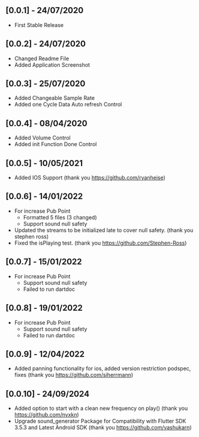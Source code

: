 ## [0.0.1] - 24/07/2020

* First Stable Release

## [0.0.2] - 24/07/2020

* Changed Readme File
* Added Application Screenshot

## [0.0.3] - 25/07/2020

* Added Changeable Sample Rate
* Added one Cycle Data Auto refresh Control

## [0.0.4] - 08/04/2020

* Added Volume Control
* Added init Function Done Control

## [0.0.5] - 10/05/2021

* Added IOS Support (thank you https://github.com/ryanheise)

## [0.0.6] - 14/01/2022

* For increase Pub Point
    - Formatted 5 files (3 changed)
    - Support sound null safety
* Updated the streams to be initialized late to cover null safety. (thank you stephen ross)
* Fixed the isPlaying test. (thank you https://github.com/Stephen-Ross)

## [0.0.7] - 15/01/2022

* For increase Pub Point
  - Support sound null safety
  - Failed to run dartdoc

## [0.0.8] - 19/01/2022

* For increase Pub Point
  - Support sound null safety
  - Failed to run dartdoc

## [0.0.9] - 12/04/2022

* Added panning functionality for ios, added version restriction podspec, fixes (thank you https://github.com/siherrmann)

## [0.0.10] - 24/09/2024

* Added option to start with a clean new frequency on play() (thank you https://github.com/nyxkn)
* Upgrade sound_generator Package for Compatibility with Flutter SDK 3.5.3 and Latest Android SDK (thank you https://github.com/vashukarn)